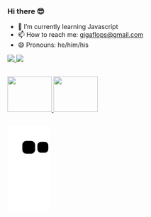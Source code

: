 ### Hi there 😎

- 🌱 I’m currently learning Javascript
- 📫 How to reach me: gigaflops@gmail.com
- 😄 Pronouns: he/him/his

<div>
  <a href="https://github.com/oGigaflops">
  <img height="48%" src="https://github-readme-stats.vercel.app/api?username=ogigaflops&show_icons=true&theme="noctis_minimus"&include_all_commits=true&count_private=true"/>
  <img height="48%" src="https://github-readme-stats.vercel.app/api/top-langs/?username=ogigaflops&layout=compact&langs_count=16&theme="noctis_minimus"/>
</div>

##

<div>
  <img src="https://cdn.jsdelivr.net/gh/devicons/devicon/icons/javascript/javascript-plain.svg", height=80px, width=100px />
  <img src="https://cdn.jsdelivr.net/gh/devicons/devicon/icons/nodejs/nodejs-plain-wordmark.svg", height=80px, width=100px />
</div>

##

  ![Snake animation](https://github.com/oGigaflops/oGigaflops/blob/output/github-contribution-grid-snake.svg)

<!--
**oGigaflops/oGigaflops** is a ✨ _special_ ✨ repository because its `README.md` (this file) appears on your GitHub profile.

Here are some ideas to get you started:

- 🔭 I’m currently working on ...
- 👯 I’m looking to collaborate on ...
- 🤔 I’m looking for help with ...
- 💬 Ask me about ...
- 📫 How to reach me: ...
- ⚡ Fun fact: ...
-->
